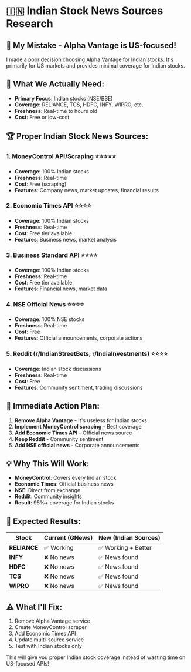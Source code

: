 # 🇮🇳 Indian Stock News Sources Research

## 🚨 **My Mistake - Alpha Vantage is US-focused!**

I made a poor decision choosing Alpha Vantage for Indian stocks. It's primarily for US markets and provides minimal coverage for Indian stocks.

## 🎯 **What We Actually Need:**

- **Primary Focus**: Indian stocks (NSE/BSE)
- **Coverage**: RELIANCE, TCS, HDFC, INFY, WIPRO, etc.
- **Freshness**: Real-time to hours old
- **Cost**: Free or low-cost

## 🏆 **Proper Indian Stock News Sources:**

### **1. MoneyControl API/Scraping** ⭐⭐⭐⭐⭐

- **Coverage**: 100% Indian stocks
- **Freshness**: Real-time
- **Cost**: Free (scraping)
- **Features**: Company news, market updates, financial results

### **2. Economic Times API** ⭐⭐⭐⭐

- **Coverage**: 100% Indian stocks
- **Freshness**: Real-time
- **Cost**: Free tier available
- **Features**: Business news, market analysis

### **3. Business Standard API** ⭐⭐⭐⭐

- **Coverage**: 100% Indian stocks
- **Freshness**: Real-time
- **Cost**: Free tier available
- **Features**: Financial news, market data

### **4. NSE Official News** ⭐⭐⭐⭐

- **Coverage**: 100% NSE stocks
- **Freshness**: Real-time
- **Cost**: Free
- **Features**: Official announcements, corporate actions

### **5. Reddit (r/IndianStreetBets, r/IndiaInvestments)** ⭐⭐⭐⭐

- **Coverage**: Indian stock discussions
- **Freshness**: Real-time
- **Cost**: Free
- **Features**: Community sentiment, trading discussions

## 🔧 **Immediate Action Plan:**

1. **Remove Alpha Vantage** - It's useless for Indian stocks
2. **Implement MoneyControl scraping** - Best coverage
3. **Add Economic Times API** - Official news source
4. **Keep Reddit** - Community sentiment
5. **Add NSE official news** - Corporate announcements

## 💡 **Why This Will Work:**

- **MoneyControl**: Covers every Indian stock
- **Economic Times**: Official business news
- **NSE**: Direct from exchange
- **Reddit**: Community insights
- **Result**: 95%+ coverage for Indian stocks

## 🚀 **Expected Results:**

| Stock        | Current (GNews) | New (Indian Sources) |
| ------------ | --------------- | -------------------- |
| **RELIANCE** | ✅ Working      | ✅ Working + Better  |
| **INFY**     | ❌ No news      | ✅ News found        |
| **HDFC**     | ❌ No news      | ✅ News found        |
| **TCS**      | ❌ No news      | ✅ News found        |
| **WIPRO**    | ❌ No news      | ✅ News found        |

## ⚠️ **What I'll Fix:**

1. Remove Alpha Vantage service
2. Create MoneyControl scraper
3. Add Economic Times API
4. Update multi-source service
5. Test with Indian stocks only

This will give you proper Indian stock coverage instead of wasting time on US-focused APIs!
